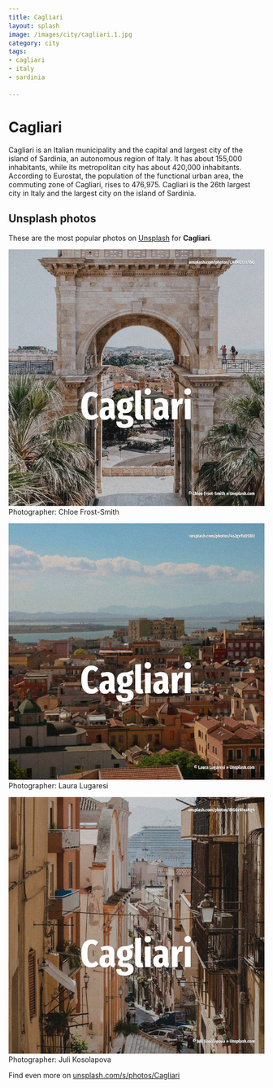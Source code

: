 ```yaml
---
title: Cagliari
layout: splash
image: /images/city/cagliari.1.jpg
category: city
tags:
- cagliari
- italy
- sardinia

---
```

# Cagliari

Cagliari  is an Italian municipality and the capital and largest city of the island of Sardinia, an  autonomous region of Italy. It has about 155,000 inhabitants, while its metropolitan city  has about 420,000 inhabitants. According to Eurostat, the population of the functional urban area, the commuting zone of Cagliari,  rises to 476,975. Cagliari is the 26th largest city in Italy and the largest city on the island of Sardinia.  

 
## Unsplash photos
These are the most popular photos on [Unsplash](https://unsplash.com) for **Cagliari**.
 
![Cagliari](/images/city/cagliari.1.jpg)
Photographer:  Chloe Frost-Smith
 
![Cagliari](/images/city/cagliari.2.jpg)
Photographer:  Laura Lugaresi
 
![Cagliari](/images/city/cagliari.3.jpg)
Photographer:  Juli Kosolapova
 
Find even more on [unsplash.com/s/photos/Cagliari](https://unsplash.com/s/photos/Cagliari)
 
